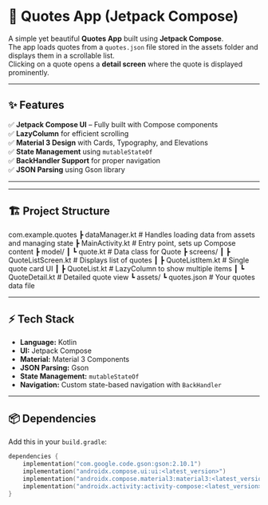 # 📖 Quotes App (Jetpack Compose)

A simple yet beautiful **Quotes App** built using **Jetpack Compose**.  
The app loads quotes from a `quotes.json` file stored in the assets folder and displays them in a scrollable list.  
Clicking on a quote opens a **detail screen** where the quote is displayed prominently.  

---

## ✨ Features

✅ **Jetpack Compose UI** – Fully built with Compose components  
✅ **LazyColumn** for efficient scrolling  
✅ **Material 3 Design** with Cards, Typography, and Elevations  
✅ **State Management** using `mutableStateOf`  
✅ **BackHandler Support** for proper navigation  
✅ **JSON Parsing** using Gson library  

---



---

## 🏗️ Project Structure

com.example.quotes
┣ dataManager.kt # Handles loading data from assets and managing state
┣ MainActivity.kt # Entry point, sets up Compose content
┣ model/
┃ ┗ quote.kt # Data class for Quote
┣ screens/
┃ ┣ QuoteListScreen.kt # Displays list of quotes
┃ ┣ QuoteListItem.kt # Single quote card UI
┃ ┣ QuoteList.kt # LazyColumn to show multiple items
┃ ┗ QuoteDetail.kt # Detailed quote view
┗ assets/
┗ quotes.json # Your quotes data file


---

## ⚡ Tech Stack

- **Language:** Kotlin  
- **UI:** Jetpack Compose  
- **Material:** Material 3 Components  
- **JSON Parsing:** Gson  
- **State Management:** `mutableStateOf`  
- **Navigation:** Custom state-based navigation with `BackHandler`  

---

## 📦 Dependencies

Add this in your `build.gradle`:

```kotlin
dependencies {
    implementation("com.google.code.gson:gson:2.10.1")
    implementation("androidx.compose.ui:ui:<latest_version>")
    implementation("androidx.compose.material3:material3:<latest_version>")
    implementation("androidx.activity:activity-compose:<latest_version>")
}
